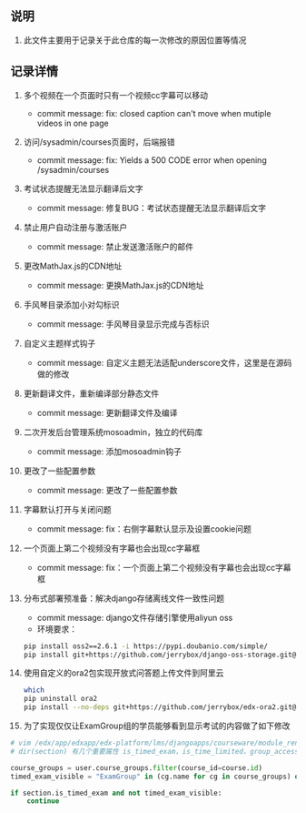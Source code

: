 ## 说明

1. 此文件主要用于记录关于此仓库的每一次修改的原因位置等情况


## 记录详情

1. 多个视频在一个页面时只有一个视频cc字幕可以移动
    - commit message: fix: closed caption can't move when mutiple videos in one page

2. 访问/sysadmin/courses页面时，后端报错
    - commit message: fix: Yields a 500 CODE error when opening /sysadmin/courses

3. 考试状态提醒无法显示翻译后文字
    - commit message: 修复BUG：考试状态提醒无法显示翻译后文字

4. 禁止用户自动注册与激活账户
    - commit message: 禁止发送激活账户的邮件

5. 更改MathJax.js的CDN地址
    - commit message: 更换MathJax.js的CDN地址

6. 手风琴目录添加小对勾标识
    - commit message: 手风琴目录显示完成与否标识

7. 自定义主题样式钩子
    - commit message: 自定义主题无法适配underscore文件，这里是在源码做的修改

8. 更新翻译文件，重新编译部分静态文件
    - commit message: 更新翻译文件及编译

9. 二次开发后台管理系统mosoadmin，独立的代码库
    - commit message: 添加mosoadmin钩子

10. 更改了一些配置参数
    - commit message: 更改了一些配置参数

11. 字幕默认打开与关闭问题
    - commit message: fix：右侧字幕默认显示及设置cookie问题 

12. 一个页面上第二个视频没有字幕也会出现cc字幕框
    - commit message: fix：一个页面上第二个视频没有字幕也会出现cc字幕框

13. 分布式部署预准备：解决django存储离线文件一致性问题
    - commit message: django文件存储引擎使用aliyun oss
    - 环境要求：
    ```sh
    pip install oss2==2.6.1 -i https://pypi.doubanio.com/simple/
    pip install git+https://github.com/jerrybox/django-oss-storage.git@mosoH2
    ```

14. 使用自定义的ora2包实现开放式问答题上传文件到阿里云
    ```sh
    which
    pip uninstall ora2
    pip install --no-deps git+https://github.com/jerrybox/edx-ora2.git@mosoH2 -i https://pypi.doubanio.com/simple/
    ```

15. 为了实现仅仅让ExamGroup组的学员能够看到显示考试的内容做了如下修改
```python
# vim /edx/app/edxapp/edx-platform/lms/djangoapps/courseware/module_render.py +196
# dir(section) 有几个重要属性 is_timed_exam，is_time_limited，group_access

course_groups = user.course_groups.filter(course_id=course.id)
timed_exam_visible = "ExamGroup" in (cg.name for cg in course_groups) or has_access(user, "staff", course)  or has_access(user, "instructor", course)

if section.is_timed_exam and not timed_exam_visible:
    continue
```
